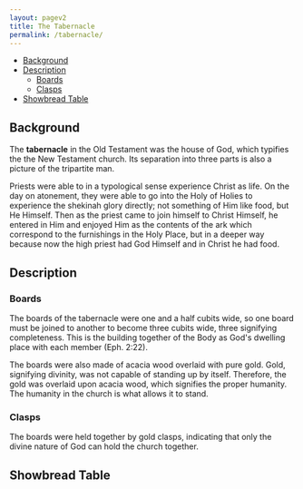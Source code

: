```yaml
---
layout: pagev2
title: The Tabernacle
permalink: /tabernacle/
---
```

- [Background](#background)
- [Description](#description)
  - [Boards](#boards)
  - [Clasps](#clasps)
- [Showbread Table](#showbread-table)

## Background

The **tabernacle** in the Old Testament was the house of God, which typifies the the New Testament church. Its separation into three parts is also a picture of the tripartite man.

Priests were able to in a typological sense experience Christ as life. On the day on atonement, they were able to go into the Holy of Holies to experience the shekinah glory directly; not something of Him like food, but He Himself. Then as the priest came to join himself to Christ Himself, he entered in Him and enjoyed Him as the contents of the ark which correspond to the furnishings in the Holy Place, but in a deeper way because now the high priest had God Himself and in Christ he had food.

## Description

### Boards

The boards of the tabernacle were one and a half cubits wide, so one board must be joined to another to become three cubits wide, three signifying completeness. This is the building together of the Body as God's dwelling place with each member (Eph. 2:22).

The boards were also made of acacia wood overlaid with pure gold. Gold, signifying divinity, was not capable of standing up by itself. Therefore, the gold was overlaid upon acacia wood, which signifies the proper humanity. The humanity in the church is what allows it to stand.

### Clasps

The boards were held together by gold clasps, indicating that only the divine nature of God can hold the church together.

## Showbread Table

